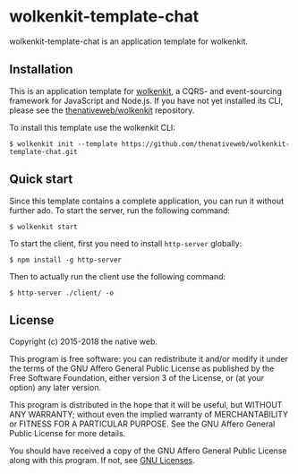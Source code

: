 # wolkenkit-template-chat

wolkenkit-template-chat is an application template for wolkenkit.

## Installation

This is an application template for [wolkenkit](https://www.wolkenkit.io), a CQRS- and event-sourcing framework for JavaScript and Node.js. If you have not yet installed its CLI, please see the [thenativeweb/wolkenkit](https://github.com/thenativeweb/wolkenkit) repository.

To install this template use the wolkenkit CLI:

```shell
$ wolkenkit init --template https://github.com/thenativeweb/wolkenkit-template-chat.git
```

## Quick start

Since this template contains a complete application, you can run it without further ado. To start the server, run the following command:

```shell
$ wolkenkit start
```

To start the client, first you need to install `http-server` globally:

```shell
$ npm install -g http-server
```

Then to actually run the client use the following command:

```shell
$ http-server ./client/ -o
```

## License

Copyright (c) 2015-2018 the native web.

This program is free software: you can redistribute it and/or modify it under the terms of the GNU Affero General Public License as published by the Free Software Foundation, either version 3 of the License, or (at your option) any later version.

This program is distributed in the hope that it will be useful, but WITHOUT ANY WARRANTY; without even the implied warranty of MERCHANTABILITY or FITNESS FOR A PARTICULAR PURPOSE. See the GNU Affero General Public License for more details.

You should have received a copy of the GNU Affero General Public License along with this program. If not, see [GNU Licenses](http://www.gnu.org/licenses/).
